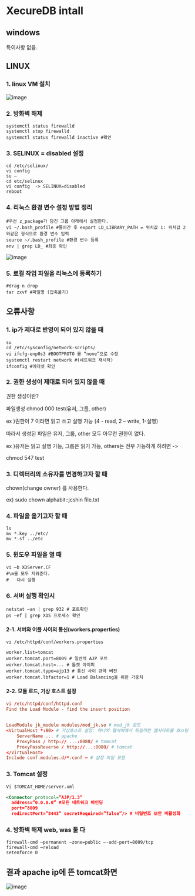 # XecureDB intall

## windows 

특이사항 없음.

## LINUX

### 1. linux VM 설치
![image](https://github.com/auspicious0/XecureDB/assets/108572025/d7afd97b-6243-41bf-9c1f-11fa4539e280)

### 2. 방화벽 해제

```
systemctl status firewalld
systemctl stop firewalld
systemctl status firewalld inactive #확인
```

### 3. SELINUX = disabled 설정

```
cd /etc/selinux/
vi config
su –
cd etc/selinux
vi config  -> SELINUX=disabled
reboot
```

### 4. 리눅스 환경 변수 설정 방법 정리

```
#우선 z_package가 담긴 그룹 아래에서 설정한다.
vi ~/.bash_profile #들어간 후 export LD_LIBRARY_PATH = 위치값 1: 위치값 2 와같은 형식으로 환경 변수 입력
source ~/.bash_profile #환경 변수 등록
env | grep LD_ #최종 확인 
```

![image](https://github.com/auspicious0/XecureDB/assets/108572025/8f56163d-87b8-403e-b00a-bc89d39b9c3c)

### 5. 로컬 작업 파일을 리눅스에 등록하기

```
#drag n drop
tar zxvf #파일명 (압축풀기)

```

## 오류사항

### 1. ip가 제대로 반영이 되어 있지 않을 때

```
su
cd /etc/sysconfig/network-scripts/
vi ifcfg-enp0s3 #BOOTPROTO 를 “none”으로 수정
systemctl restart network #(네트워크 재시작) 
ifconfig #이더넷 확인

```
### 2. 권한 생성이 제대로 되어 있지 않을 때

권한 생성이란?

파일생성 chmod 000 test(유저, 그룹, other) 

ex )권한이 7 이라면 읽고 쓰고 실행 가능 (4 - read, 2 – write, 1-실행) 

따라서 생성된 파일은 유저, 그룹, other 모두 아무런 권한이 없다.

ex )유저는 읽고 실행 가능, 그룹은 읽기 가능, others는 전부 가능하게 하려면 -> 

chmod 547 test


### 3. 디렉터리의 소유자를 변경하고자 할 때

chown(change owner) 를 사용한다.

ex) sudo chown alphabit::jcshin file.txt


### 4. 파일을 옮기고자 할 때

```
ls
mv *.key ../etc/ 
mv *.sf ../etc 
```
### 5. 윈도우 파일을 열 때

```
vi –b XDServer.CF
#\m을 모두 지워준다.
#	다시 실행 
```

### 6. 서버 실행 확인시

```
netstat –an | grep 932 # 포트확인
ps –ef | grep XDS 프로세스 확인
```
#### 2-1. 서버와 어플 사이의 통신(workers.properties)

```properties
vi /etc/httpd/conf/workers.properties

worker.list=tomcat
worker.tomcat.port=8009 # 일반적 AJP 포트
worker.tomcat.host=... # 톰켓 아이피
worker.tomcat.type=ajp13 # 통신 사이 규약 버전
worker.tomcat.lbfactor=1 # Load Balancing을 위한 가중치
```

#### 2-2. 모듈 로드, 가상 호스트 설정
```httpd.conf
vi /etc/httpd/conf/httpd.conf
Find the Load Module - find the insert position


LoadModule jk_module modules/mod_jk.so # mod_jk 로드
<VirtualHost *:80> # 가상호스트 설정: 하나의 웹서버에서 독립적인 웹사이트를 호스팅
	ServerName ... # apache
	ProxyPass / http:// ...:8080/ # tomcat
	ProxyPassReverse / http://...:8080/ # tomcat
</VirtualHost>
Include conf.modules.d/*.conf – # 설정 파일 포함
```

### 3. Tomcat 설정

```server.xml
Vi $TOMCAT_HOME/server.xml

<Connector protocol=”AJP/1.3”
  address=”0.0.0.0” #모든 네트워크 바인딩
  port=”8009
  redirectPort=”8443” secretRequired=”false”/> # 비밀번호 보안 비활성화
```

### 4. 방화벽 해제 web, was 둘 다

```firewall-cmd
firewall-cmd –permanent –zone=public –-add-port=8009/tcp
firewall-cmd –reload
setenforce 0

```
## 결과 apache ip에 뜬 tomcat화면
![image](https://github.com/auspicious0/apache_tomcat_connect/assets/108572025/f5a8eac3-e26c-4009-ba00-0e06d34d2136)


